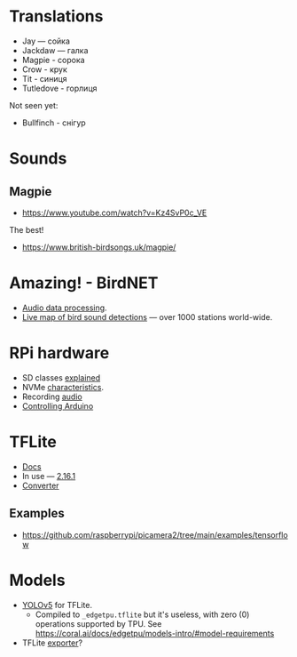 # Translations

* Jay — сойка
* Jackdaw — галка
* Magpie - сорока
* Crow - крук
* Tit - синиця
* Tutledove - горлиця

Not seen yet:

* Bullfinch - снігур

# Sounds

## Magpie

* https://www.youtube.com/watch?v=Kz4SvP0c_VE

The best!

* https://www.british-birdsongs.uk/magpie/

# Amazing! - BirdNET

* [Audio data processing](https://github.com/kahst/BirdNET-Analyzer).
* [Live map of bird sound detections](https://app.birdweather.com/) — over 1000 stations world-wide.

# RPi hardware

* SD classes [explained](https://www.pcworld.com/article/2583549/sd-card-terms-specs-explained-sdxc-uhs-v90.html)
* NVMe [characteristics](https://www.enterprisestorageforum.com/hardware/how-fast-are-nvme-speeds/).
* Recording [audio](https://www.circuitbasics.com/how-to-record-audio-with-the-raspberry-pi/)
* [Controlling Arduino](https://www.circuitbasics.com/using-raspberry-pi-to-control-arduino-with-firmata/)

# TFLite

* [Docs](https://www.tensorflow.org/api_docs/python/tf/lite/Interpreter)
* In use — [2.16.1](https://github.com/tensorflow/tensorflow/tree/v2.16.1)
* [Converter](https://android.googlesource.com/platform/external/tensorflow/+/ec63214f098a2bfc87b628219ad0718750d4e930/tensorflow/lite/g3doc/guide/get_started.md)

## Examples

* https://github.com/raspberrypi/picamera2/tree/main/examples/tensorflow

# Models

* [YOLOv5](https://www.kaggle.com/models/kaggle/yolo-v5) for TFLite.
  * Compiled to `_edgetpu.tflite` but it's useless, with zero (0) operations supported by TPU. See https://coral.ai/docs/edgetpu/models-intro/#model-requirements
* TFLite [exporter](https://github.com/zldrobit/yolov5/tree/tf-android)?
